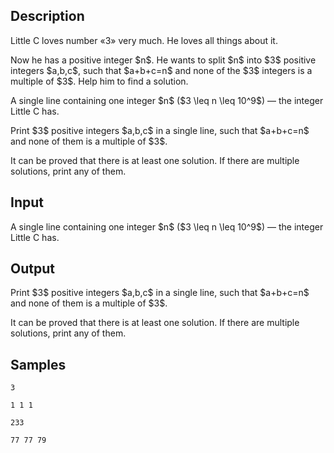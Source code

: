 ## Description

<div><p>Little C loves number «<span class="tex-font-style-tt">3</span>» very much. He loves all things about it.</p><p>Now he has a positive integer $n$. He wants to split $n$ into $3$ positive integers $a,b,c$, such that $a+b+c=n$ and none of the $3$ integers is a multiple of $3$. Help him to find a solution.</p></div><div class="input-specification"><p>A single line containing one integer $n$ ($3 \leq n \leq 10^9$) — the integer Little C has.</p></div><div class="output-specification"><p>Print $3$ positive integers $a,b,c$ in a single line, such that $a+b+c=n$ and none of them is a multiple of $3$.</p><p>It can be proved that there is at least one solution. If there are multiple solutions, print any of them.</p></div>

## Input

<p>A single line containing one integer $n$ ($3 \leq n \leq 10^9$) — the integer Little C has.</p>

## Output

<p>Print $3$ positive integers $a,b,c$ in a single line, such that $a+b+c=n$ and none of them is a multiple of $3$.</p><p>It can be proved that there is at least one solution. If there are multiple solutions, print any of them.</p>

## Samples

```input1
3

```

```output1
1 1 1
```






```input2
233
```

```output2
77 77 79

```



